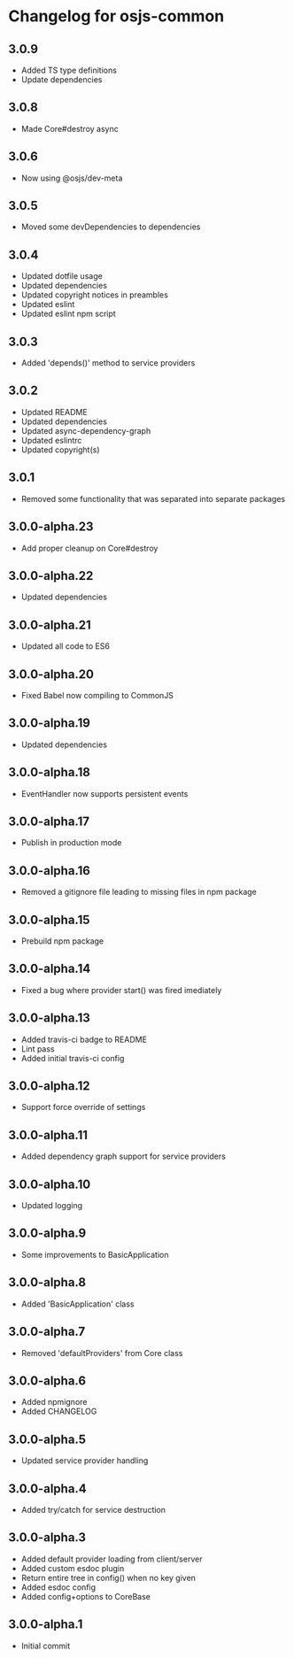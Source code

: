 # Changelog for osjs-common

## 3.0.9

* Added TS type definitions
* Update dependencies

## 3.0.8

* Made Core#destroy async

## 3.0.6

* Now using @osjs/dev-meta

## 3.0.5

* Moved some devDependencies to dependencies

## 3.0.4

* Updated dotfile usage
* Updated dependencies
* Updated copyright notices in preambles
* Updated eslint
* Updated eslint npm script

## 3.0.3

* Added 'depends()' method to service providers

## 3.0.2

* Updated README
* Updated dependencies
* Updated async-dependency-graph
* Updated eslintrc
* Updated copyright(s)

## 3.0.1

* Removed some functionality that was separated into separate packages

## 3.0.0-alpha.23

* Add proper cleanup on Core#destroy

## 3.0.0-alpha.22

* Updated dependencies

## 3.0.0-alpha.21

* Updated all code to ES6

## 3.0.0-alpha.20

* Fixed Babel now compiling to CommonJS

## 3.0.0-alpha.19

* Updated dependencies

## 3.0.0-alpha.18

* EventHandler now supports persistent events

## 3.0.0-alpha.17

* Publish in production mode

## 3.0.0-alpha.16

* Removed a gitignore file leading to missing files in npm package

## 3.0.0-alpha.15

* Prebuild npm package

## 3.0.0-alpha.14

* Fixed a bug where provider start() was fired imediately

## 3.0.0-alpha.13

* Added travis-ci badge to README
* Lint pass
* Added initial travis-ci config

## 3.0.0-alpha.12

* Support force override of settings

## 3.0.0-alpha.11

* Added dependency graph support for service providers

## 3.0.0-alpha.10

* Updated logging

## 3.0.0-alpha.9

* Some improvements to BasicApplication

## 3.0.0-alpha.8

* Added 'BasicApplication' class

## 3.0.0-alpha.7

* Removed 'defaultProviders' from Core class

## 3.0.0-alpha.6

* Added npmignore
* Added CHANGELOG

## 3.0.0-alpha.5

* Updated service provider handling

## 3.0.0-alpha.4

* Added try/catch for service destruction

## 3.0.0-alpha.3

* Added default provider loading from client/server
* Added custom esdoc plugin
* Return entire tree in config() when no key given
* Added esdoc config
* Added config+options to CoreBase

## 3.0.0-alpha.1

* Initial commit
